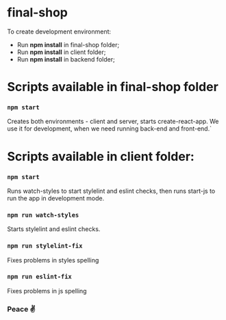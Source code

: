 # final-shop
To create development environment:
- Run <b>npm install</b>  in final-shop folder;
- Run <b>npm install</b>   in client folder;
- Run <b>npm install</b>   in backend folder;

# Scripts available in final-shop folder


### `npm start`
 Creates both environments - client and server, starts create-react-app. We use it for development, when we need running back-end and front-end.`
    
# Scripts available in client folder:

### `npm start` 
Runs watch-styles to start stylelint and eslint checks, then runs start-js to run the app in development mode. 

### `npm run watch-styles`
Starts stylelint and eslint checks. 

### `npm run stylelint-fix` 
Fixes problems in styles spelling

### `npm run eslint-fix`
Fixes problems in js spelling

 ### Peace ✌ 
